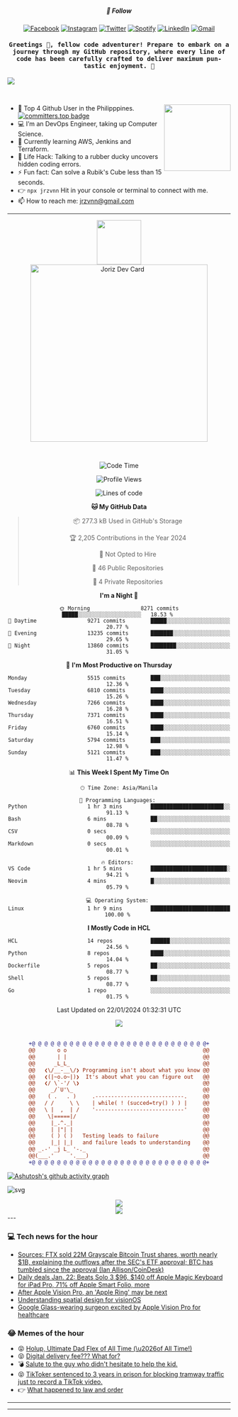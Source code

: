 <h5 align="center">💬 Follow</h5>
<div align="center">

[![Facebook](https://img.shields.io/badge/Facebook-%231877F2.svg?style=for-the-badge&logo=Facebook&logoColor=white)](https://www.facebook.com/Horisyo/)
[![Instagram](https://img.shields.io/badge/Instagram-%23E4405F.svg?style=for-the-badge&logo=Instagram&logoColor=white)](https://www.instagram.com/jrzvnn_/)
[![Twitter](https://img.shields.io/badge/Twitter-%231DA1F2.svg?style=for-the-badge&logo=Twitter&logoColor=white)](https://twitter.com/jrz_studies)
[![Spotify](https://img.shields.io/badge/Spotify-%231ED760.svg?style=for-the-badge&logo=Spotify&logoColor=white)](https://open.spotify.com/user/217td4qrc6mzqjodfalmzjpdi?si=b93099b9078c4ccb)
[![LinkedIn](https://img.shields.io/badge/LinkedIn-%230077B5.svg?style=for-the-badge&logo=LinkedIn&logoColor=white)](https://www.linkedin.com/in/jrz-vnn/)
[![Gmail](https://img.shields.io/badge/Gmail-D14836?style=for-the-badge&logo=gmail&logoColor=white)](mailto:jrzvnn@gmail.com)

</div>
<h4 align="center"><samp>Greetings 👋, fellow code adventurer! Prepare to embark on a journey through my GitHub repository, where every line of code has been carefully crafted to deliver maximum pun-tastic enjoyment. 🚀 </samp></h4>

<!--horizontal divider(gradiant)-->
<img src="https://user-images.githubusercontent.com/73097560/115834477-dbab4500-a447-11eb-908a-139a6edaec5c.gif">

&nbsp; 

<img align='right' src='https://github.com/Rishit-dagli/Rishit-dagli/blob/master/images/octocat-anime.gif' width='150"'>

- 🚀 Top 4 Github User in the Philipppines. [![committers.top badge](https://user-badge.committers.top/philippines/jrzvnn.svg)](https://user-badge.committers.top/philippines/USERNAME)
- 💻 I’m an DevOps Engineer, taking up Computer Science.
- 🤖 Currently learning AWS, Jenkins and Terraform.
- 🎯 Life Hack: Talking to a rubber ducky uncovers hidden coding errors.
- ⚡ Fun fact: Can solve a Rubik's Cube less than 15 seconds.
- 👉 `npx jrzvnn` Hit in your console or terminal to connect with me.
- 📫 How to reach me: jrzvnn@gmail.com

---

<!--🖼️OCTOCAT-->
<p align="center">

<img src="https://media.giphy.com/media/IP7sarl7C5lSFCw9rG/giphy.gif"  width="100px" height="100px">
<br />
<a href="https://app.daily.dev/jorizvillanueva"><img src="https://github.com/jrzvnn/jrzvnn/blob/main/devcard.svg" width="400" alt="Joriz Dev Card"/></a>
</p>

<br />
<div align="center">

<!--START_SECTION:waka-->
![Code Time](http://img.shields.io/badge/Code%20Time-242%20hrs%2049%20mins-blue)

![Profile Views](http://img.shields.io/badge/Profile%20Views-24-blue)

![Lines of code](https://img.shields.io/badge/From%20Hello%20World%20I%27ve%20Written-1.6%20million%20lines%20of%20code-blue)

**🐱 My GitHub Data** 

> 📦 277.3 kB Used in GitHub's Storage 
 > 
> 🏆 2,205 Contributions in the Year 2024
 > 
> 🚫 Not Opted to Hire
 > 
> 📜 46 Public Repositories 
 > 
> 🔑 4 Private Repositories 
 > 
**I'm a Night 🦉** 

```text
🌞 Morning                8271 commits        █████░░░░░░░░░░░░░░░░░░░░   18.53 % 
🌆 Daytime                9271 commits        █████░░░░░░░░░░░░░░░░░░░░   20.77 % 
🌃 Evening                13235 commits       ███████░░░░░░░░░░░░░░░░░░   29.65 % 
🌙 Night                  13860 commits       ████████░░░░░░░░░░░░░░░░░   31.05 % 
```
📅 **I'm Most Productive on Thursday** 

```text
Monday                   5515 commits        ███░░░░░░░░░░░░░░░░░░░░░░   12.36 % 
Tuesday                  6810 commits        ████░░░░░░░░░░░░░░░░░░░░░   15.26 % 
Wednesday                7266 commits        ████░░░░░░░░░░░░░░░░░░░░░   16.28 % 
Thursday                 7371 commits        ████░░░░░░░░░░░░░░░░░░░░░   16.51 % 
Friday                   6760 commits        ████░░░░░░░░░░░░░░░░░░░░░   15.14 % 
Saturday                 5794 commits        ███░░░░░░░░░░░░░░░░░░░░░░   12.98 % 
Sunday                   5121 commits        ███░░░░░░░░░░░░░░░░░░░░░░   11.47 % 
```


📊 **This Week I Spent My Time On** 

```text
🕑︎ Time Zone: Asia/Manila

💬 Programming Languages: 
Python                   1 hr 3 mins         ███████████████████████░░   91.13 % 
Bash                     6 mins              ██░░░░░░░░░░░░░░░░░░░░░░░   08.78 % 
CSV                      0 secs              ░░░░░░░░░░░░░░░░░░░░░░░░░   00.09 % 
Markdown                 0 secs              ░░░░░░░░░░░░░░░░░░░░░░░░░   00.01 % 

🔥 Editors: 
VS Code                  1 hr 5 mins         ████████████████████████░   94.21 % 
Neovim                   4 mins              █░░░░░░░░░░░░░░░░░░░░░░░░   05.79 % 

💻 Operating System: 
Linux                    1 hr 9 mins         █████████████████████████   100.00 % 
```

**I Mostly Code in HCL** 

```text
HCL                      14 repos            ██████░░░░░░░░░░░░░░░░░░░   24.56 % 
Python                   8 repos             ████░░░░░░░░░░░░░░░░░░░░░   14.04 % 
Dockerfile               5 repos             ██░░░░░░░░░░░░░░░░░░░░░░░   08.77 % 
Shell                    5 repos             ██░░░░░░░░░░░░░░░░░░░░░░░   08.77 % 
Go                       1 repo              ░░░░░░░░░░░░░░░░░░░░░░░░░   01.75 % 
```




 Last Updated on 22/01/2024 01:32:31 UTC
<!--END_SECTION:waka-->

<img src="https://wakatime.com/share/@jrzvnn/70a4618c-7cd9-4016-b7b9-eabe75c837ee.svg">

<br />
<br />

```diff
+@ @ @ @ @ @ @ @ @ @ @ @ @ @ @ @ @ @ @ @ @ @ @ @ @ @ @ @+
@@       o o                                           @@
@@       | |                                           @@
@@      _L_L_                                          @@
@@   ❮\/__-__\/❯ Programming isn't about what you know @@
@@   ❮(|~o.o~|)❯  It's about what you can figure out   @@
@@   ❮/ \`-'/ \❯                                       @@
@@     _/`U'\_                                         @@
@@    ( .   . )     .----------------------------.     @@
@@   / /     \ \    | while( ! (succed=try() ) ) |     @@
@@   \ |  ,  | /    '----------------------------'     @@
@@    \|=====|/                                        @@
@@     |_.^._|                                         @@
@@     | |"| |                                         @@
@@     ( ) ( )   Testing leads to failure              @@
@@     |_| |_|   and failure leads to understanding    @@
@@ _.-' _j L_ '-._                                     @@
@@(___.'     '.___)                                    @@
+@ @ @ @ @ @ @ @ @ @ @ @ @ @ @ @ @ @ @ @ @ @ @ @ @ @ @ @+

```

</div>




[![Ashutosh's github activity graph](https://github-readme-activity-graph.vercel.app/graph?username=jrzvnn&theme=github-compact)](https://github.com/ashutosh00710/github-readme-activity-graph)


![svg](profile-3d-contrib/profile-night-green.svg)

<div align="center">
<img src="https://github.com/jrzvnn/jrzvnn/blob/output/github-snake-dark.svg">
</div>

<div align=center>
<img align=center src=https://metrics.lecoq.io/jrzvnn?template=classic&isocalendar=1&languages=1&achievements=1&base=header%2C%20activity%2C%20community%2C%20repositories%2C%20metadata&base.indepth=false&base.hireable=false&base.skip=false&isocalendar=false&isocalendar.duration=full-year&languages=false&languages.limit=8&languages.threshold=0%25&languages.other=false&languages.colors=github&languages.sections=most-used&languages.indepth=false&languages.analysis.timeout=15&languages.analysis.timeout.repositories=7.5&languages.categories=markup%2C%20programming&languages.recent.categories=markup%2C%20programming&languages.recent.load=300&languages.recent.days=14&achievements=false&achievements.threshold=C&achievements.secrets=true&achievements.display=detailed&achievements.limit=0&config.timezone=Asia%2FManila)
</div>
<div align="left">
---

### 💻 Tech news for the hour

<!-- TECH:START -->
 - [Sources: FTX sold 22M Grayscale Bitcoin Trust shares, worth nearly $1B, explaining the outflows after the SEC&#39;s ETF approval; BTC has tumbled since the approval &lpar;Ian Allison/CoinDesk&rpar;](http://www.techmeme.com/240122/p9#a240122p9)
 - [Daily deals Jan. 22: Beats Solo 3 $96, $140 off Apple Magic Keyboard for iPad Pro, 71% off Apple Smart Folio, more](https://appleinsider.com/articles/24/01/22/daily-deals-jan-22-beats-solo-3-96-140-off-apple-magic-keyboard-for-ipad-pro-71-off-apple-smart-folio-more?utm_medium=rss)
 - [After Apple Vision Pro, an &#39;Apple Ring&#39; may be next](https://appleinsider.com/articles/24/01/22/after-apple-vision-pro-an-apple-ring-may-be-next?utm_medium=rss)
 - [Understanding spatial design for visionOS](https://appleinsider.com/inside/visionos/tips/understanding-spatial-design-for-visionos?utm_medium=rss)
 - [Google Glass-wearing surgeon excited by Apple Vision Pro for healthcare](https://appleinsider.com/articles/24/01/22/google-glass-wearing-surgeon-excited-by-apple-vision-pro-for-healthcare?utm_medium=rss)<!-- TECH:END -->

### 😂 Memes of the hour

<!-- MEMES:START -->
 - 😝 [Holup, Ultimate Dad Flex of All Time &lpar;\u2026of All Time!&rpar;](http://9gag.com/gag/ajVpWjq)
 - 😝 [Digital delivery fee??? What for?](http://9gag.com/gag/a5X45Ro)
 - 💣 [Salute to the guy who didn&#39;t hesitate to help the kid.](http://9gag.com/gag/aPg5r8w)
 - 😝 [TikToker sentenced to 3 years in prison for blocking tramway traffic just to record a TikTok video.](http://9gag.com/gag/ajVpRM0)
 - 👉 [What happened to law and order](http://9gag.com/gag/a5X4DVo)<!-- MEMES:END -->

---

---
